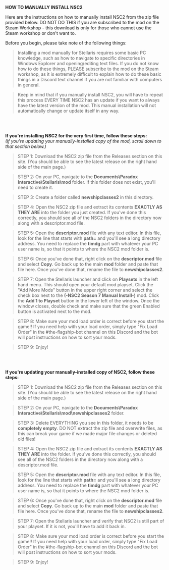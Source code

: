 **HOW TO MANUALLY INSTALL NSC2**

Here are the instructions on how to manually install NSC2 from the zip file provided below. DO NOT DO THIS if you are subscribed to the mod on the Steam Workshop - this download is only for those who cannot use the Steam workshop or don't want to.

Before you begin, please take note of the following things:

> Installing a mod manually for Stellaris requires some basic PC knowledge, such as how to navigate to specific directories in Windows Explorer and opening/editing text files. If you do not know how to do these things, PLEASE subscribe to the mod on the Steam workshop, as it is extremely difficult to explain how to do these basic things in a Discord text channel if you are not familiar with computers in general.

> Keep in mind that if you manually install NSC2, you will have to repeat this process EVERY TIME NSC2 has an update if you want to always have the latest version of the mod. This manual installation will not automatically change or update itself in any way.

<br />
<br />

**If you're installing NSC2 for the very first time, follow these steps:**<br />
_(If you're updating your manually-installed copy of the mod, scroll down to that section below.)_

> STEP 1: Download the NSC2 zip file from the Releases section on this site. (You should be able to see the latest release on the right hand side of the main page.)

> STEP 2: On your PC, navigate to the **Documents\Paradox Interactive\Stellaris\mod** folder. If this folder does not exist, you'll need to create it.

> STEP 3: Create a folder called **newshipclasses2** in this directory.

> STEP 4: Open the NSC2 zip file and extract its contents __EXACTLY AS THEY ARE__ into the folder you just created. If you've done this correctly, you should see all of the NSC2 folders in the directory now along with a descriptor.mod file.

> STEP 5: Open the **descriptor.mod** file with any text editor. In this file, look for the line that starts with **path=** and you'll see a long directory address. You need to replace the **timdg** part with whatever your PC user name is, so that it points to where the NSC2 mod folder is.

> STEP 6: Once you've done that, right click on the **descriptor.mod** file and select **Copy**. Go back up to the main **mod** folder and paste that file here. Once you've done that, rename the file to **newshipclasses2**.

> STEP 7: Open the Stellaris launcher and click on **Playsets** in the left hand menu. This should open your default mod playset. Click the "Add More Mods" button in the upper right corner and select the check box next to the **(-NSC2 Season 7 Manual Install-)** mod. Click the **Add 1 to Playset** button in the lower left of the window. Once the window closes, double check and make sure that the green Enabled button is activated next to the mod.

> STEP 8: Make sure your mod load order is correct before you start the game!! If you need help with your load order, simply type "Fix Load Order" in the #the-flagship-bot channel on this Discord and the bot will post instructions on how to sort your mods.

> STEP 9: Enjoy!

<br />
<br />

**If you're updating your manually-installed copy of NSC2, follow these steps:**

> STEP 1: Download the NSC2 zip file from the Releases section on this site. (You should be able to see the latest release on the right hand side of the main page.)

> STEP 2: On your PC, navigate to the **Documents\Paradox Interactive\Stellaris\mod\newshipclasses2** folder.

> STEP 3: Delete EVERYTHING you see in this folder, it needs to be __completely empty__. DO NOT extract the zip file and overwrite files, as this can break your game if we made major file changes or deleted old files!

> STEP 4: Open the NSC2 zip file and extract its contents __EXACTLY AS THEY ARE__ into the folder. If you've done this correctly, you should see all of the NSC2 folders in the directory now along with a descriptor.mod file.

> STEP 5: Open the **descriptor.mod** file with any text editor. In this file, look for the line that starts with **path=** and you'll see a long directory address. You need to replace the **timdg** part with whatever your PC user name is, so that it points to where the NSC2 mod folder is.

> STEP 6: Once you've done that, right click on the **descriptor.mod** file and select **Copy**. Go back up to the main **mod** folder and paste that file here. Once you've done that, rename the file to **newshipclasses2**.

> STEP 7: Open the Stellaris launcher and verify that NSC2 is still part of your playset. If it is not, you'll have to add it back in.

> STEP 8: Make sure your mod load order is correct before you start the game!! If you need help with your load order, simply type "Fix Load Order" in the #the-flagship-bot channel on this Discord and the bot will post instructions on how to sort your mods.

> STEP 9: Enjoy!

